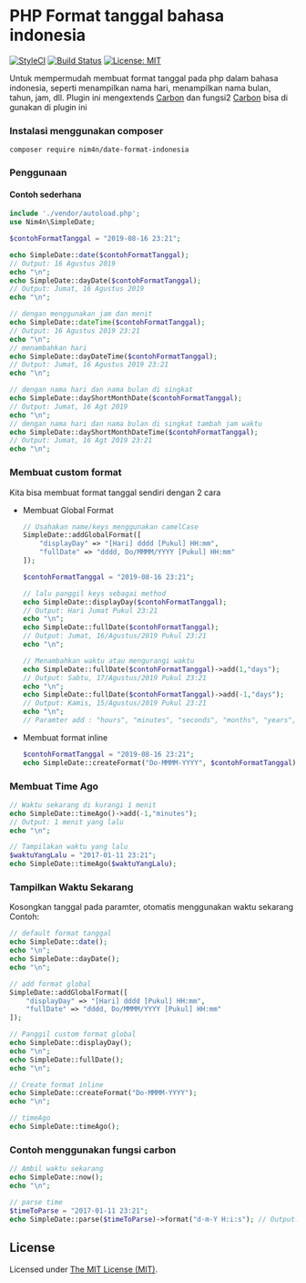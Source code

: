PHP Format tanggal bahasa indonesia
======
[![StyleCI](https://github.styleci.io/repos/201660628/shield?branch=master)](https://github.styleci.io/repos/201660628)
[![Build Status](https://travis-ci.org/nim4n136/format-tanggal-indonesia.svg?branch=master)](https://travis-ci.org/nim4n136/format-tanggal-indonesia)
 [![License: MIT](https://img.shields.io/badge/License-MIT-blue.svg)](https://opensource.org/licenses/MIT)
 


Untuk mempermudah membuat format tanggal pada php dalam bahasa indonesia, seperti menampilkan nama hari, menampilkan nama bulan, tahun, jam, dll. 
Plugin ini mengextends [Carbon](https://carbon.nesbot.com/ "Carbon") dan fungsi2  [Carbon](https://carbon.nesbot.com/ "Carbon")  bisa di gunakan di plugin ini

### Instalasi menggunakan composer
```
composer require nim4n/date-format-indonesia
```
### Penggunaan

#### Contoh sederhana
```php
include './vendor/autoload.php';
use Nim4n\SimpleDate;

$contohFormatTanggal = "2019-08-16 23:21";

echo SimpleDate::date($contohFormatTanggal); 
// Output: 16 Agustus 2019
echo "\n";
echo SimpleDate::dayDate($contohFormatTanggal); 
// Output: Jumat, 16 Agustus 2019
echo "\n";

// dengan menggunakan jam dan menit
echo SimpleDate::dateTime($contohFormatTanggal); 
// Output: 16 Agustus 2019 23:21
echo "\n";
// menambahkan hari 
echo SimpleDate::dayDateTime($contohFormatTanggal); 
// Output: Jumat, 16 Agustus 2019 23:21
echo "\n";

// dengan nama hari dan nama bulan di singkat
echo SimpleDate::dayShortMonthDate($contohFormatTanggal); 
// Output: Jumat, 16 Agt 2019 
echo "\n";
// dengan nama hari dan nama bulan di singkat tambah jam waktu
echo SimpleDate::dayShortMonthDateTime($contohFormatTanggal); 
// Output: Jumat, 16 Agt 2019 23:21
echo "\n";
```

### Membuat custom format 
Kita bisa membuat format tanggal sendiri dengan 2 cara
- Membuat Global Format
    ```php
    // Usahakan name/keys menggunakan camelCase 
    SimpleDate::addGlobalFormat([
        "displayDay" => "[Hari] dddd [Pukul] HH:mm",
        "fullDate" => "dddd, Do/MMMM/YYYY [Pukul] HH:mm"    
    ]);

    $contohFormatTanggal = "2019-08-16 23:21";

    // lalu panggil keys sebagai method
    echo SimpleDate::displayDay($contohFormatTanggal); 
    // Output: Hari Jumat Pukul 23:21
    echo "\n";
    echo SimpleDate::fullDate($contohFormatTanggal); 
    // Output: Jumat, 16/Agustus/2019 Pukul 23:21
    echo "\n";

    // Menambahkan waktu atau mengurangi waktu
    echo SimpleDate::fullDate($contohFormatTanggal)->add(1,"days"); 
    // Output: Sabtu, 17/Agustus/2019 Pukul 23:21
    echo "\n";
    echo SimpleDate::fullDate($contohFormatTanggal)->add(-1,"days"); 
    // Output: Kamis, 15/Agustus/2019 Pukul 23:21
    echo "\n";
    // Paramter add : "hours", "minutes", "seconds", "months", "years","weeks"
    ```

- Membuat format inline
    ```php
    $contohFormatTanggal = "2019-08-16 23:21";
    echo SimpleDate::createFormat("Do-MMMM-YYYY", $contohFormatTanggal); // Output: 16-Agustus-2019
    ```

### Membuat Time Ago
```php
// Waktu sekarang di kurangi 1 menit
echo SimpleDate::timeAgo()->add(-1,"minutes"); 
// Output: 1 menit yang lalu
echo "\n";

// Tampilakan waktu yang lalu
$waktuYangLalu = "2017-01-11 23:21";
echo SimpleDate::timeAgo($waktuYangLalu);
```

### Tampilkan Waktu Sekarang
Kosongkan tanggal pada paramter, otomatis menggunakan waktu sekarang
Contoh:
```php
// default format tanggal
echo SimpleDate::date();
echo "\n";
echo SimpleDate::dayDate(); 
echo "\n";

// add format global
SimpleDate::addGlobalFormat([
    "displayDay" => "[Hari] dddd [Pukul] HH:mm",
    "fullDate" => "dddd, Do/MMMM/YYYY [Pukul] HH:mm"    
]);

// Panggil custom format global
echo SimpleDate::displayDay();
echo "\n";
echo SimpleDate::fullDate();
echo "\n";

// Create format inline
echo SimpleDate::createFormat("Do-MMMM-YYYY");
echo "\n";

// timeAgo
echo SimpleDate::timeAgo();
```

### Contoh menggunakan fungsi carbon
```php
// Ambil waktu sekarang
echo SimpleDate::now(); 
echo "\n";

// parse time
$timeToParse = "2017-01-11 23:21";
echo SimpleDate::parse($timeToParse)->format("d-m-Y H:i:s"); // Output: 11-01-2017 23:21:00
```

License
------------
Licensed under [The MIT License (MIT)](LICENSE).